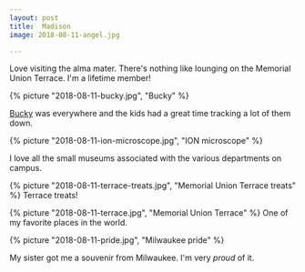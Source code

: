 ```yaml
---
layout: post
title:  Madison
image: 2018-08-11-angel.jpg

---
```


Love visiting the alma mater. There's nothing like lounging on the Memorial Union Terrace. I'm a lifetime member!
 

<!--more-->

  {% picture "2018-08-11-bucky.jpg", "Bucky"  %}
  
  [Bucky](https://buckyonparade.com/) was everywhere and the kids had a great time tracking a lot of them down. 

  {% picture "2018-08-11-ion-microscope.jpg", "ION microscope"  %}
  
  I love all the small museums associated with the various departments on campus.  
  
  {% picture "2018-08-11-terrace-treats.jpg", "Memorial Union Terrace treats"  %}
  Terrace treats!
  
  {% picture "2018-08-11-terrace.jpg", "Memorial Union Terrace"  %}
  One of my favorite places in the world.      

  {% picture "2018-08-11-pride.jpg", "Milwaukee pride"  %}      

  My sister got me a souvenir from Milwaukee. I'm very *proud* of it. 
